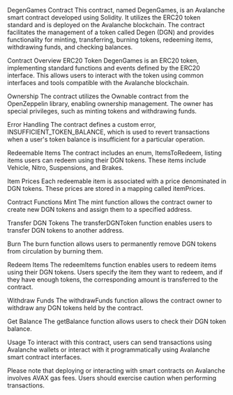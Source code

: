 DegenGames Contract
This contract, named DegenGames, is an Avalanche smart contract developed using Solidity. It utilizes the ERC20 token standard and is deployed on the Avalanche blockchain. The contract facilitates the management of a token called Degen (DGN) and provides functionality for minting, transferring, burning tokens, redeeming items, withdrawing funds, and checking balances.

Contract Overview
ERC20 Token
DegenGames is an ERC20 token, implementing standard functions and events defined by the ERC20 interface. This allows users to interact with the token using common interfaces and tools compatible with the Avalanche blockchain.

Ownership
The contract utilizes the Ownable contract from the OpenZeppelin library, enabling ownership management. The owner has special privileges, such as minting tokens and withdrawing funds.

Error Handling
The contract defines a custom error, INSUFFICIENT_TOKEN_BALANCE, which is used to revert transactions when a user's token balance is insufficient for a particular operation.

Redeemable Items
The contract includes an enum, ItemsToRedeem, listing items users can redeem using their DGN tokens. These items include Vehicle, Nitro, Suspensions, and Brakes.

Item Prices
Each redeemable item is associated with a price denominated in DGN tokens. These prices are stored in a mapping called itemPrices.

Contract Functions
Mint
The mint function allows the contract owner to create new DGN tokens and assign them to a specified address.

Transfer DGN Tokens
The transferDGNToken function enables users to transfer DGN tokens to another address.

Burn
The burn function allows users to permanently remove DGN tokens from circulation by burning them.

Redeem Items
The redeemItems function enables users to redeem items using their DGN tokens. Users specify the item they want to redeem, and if they have enough tokens, the corresponding amount is transferred to the contract.

Withdraw Funds
The withdrawFunds function allows the contract owner to withdraw any DGN tokens held by the contract.

Get Balance
The getBalance function allows users to check their DGN token balance.

Usage
To interact with this contract, users can send transactions using Avalanche wallets or interact with it programmatically using Avalanche smart contract interfaces.

Please note that deploying or interacting with smart contracts on Avalanche involves AVAX gas fees. Users should exercise caution when performing transactions.







